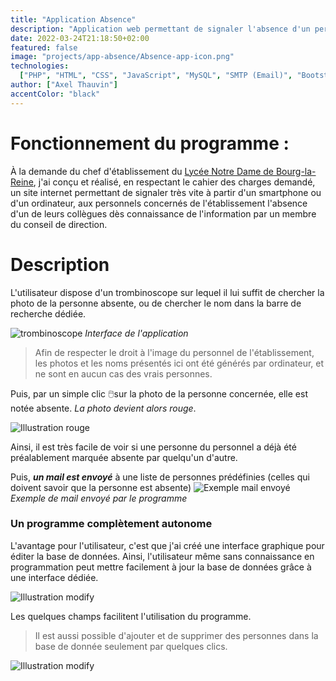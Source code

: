 ```yaml
---
title: "Application Absence"
description: "Application web permettant de signaler l'absence d'un personnel en un clic via un trombinoscope, avec notifications par email et gestion simplifiée de la base de données."
date: 2022-03-24T21:18:50+02:00
featured: false
image: "projects/app-absence/Absence-app-icon.png"
technologies:
  ["PHP", "HTML", "CSS", "JavaScript", "MySQL", "SMTP (Email)", "Bootstrap"]
author: ["Axel Thauvin"]
accentColor: "black"
---
```


# Fonctionnement du programme :

À la demande du chef d'établissement du [Lycée Notre Dame de Bourg-la-Reine](http://www.indblr.asso.fr/), j'ai conçu et réalisé, en respectant le cahier des charges demandé, un site internet permettant de signaler très vite à partir d'un smartphone ou d'un ordinateur, aux personnels concernés de l'établissement l'absence d'un de leurs collègues dès connaissance de l'information par un membre du conseil de direction.

# Description

L'utilisateur dispose d'un trombinoscope sur lequel il lui suffit de chercher la photo de la personne absente, ou de chercher le nom dans la barre de recherche dédiée.

![trombinoscope](/projects/app-absence/trombinoscope.png)
_Interface de l'application_

> Afin de respecter le droit à l'image du personnel de l'établissement, les photos et les noms présentés ici ont été générés par ordinateur, et ne sont en aucun cas des vrais personnes.

Puis, par un simple clic 🖱️sur la photo de la personne concernée, elle est notée absente. _La photo devient alors rouge_.

![Illustration rouge](/projects/app-absence/Capture-2.png)

Ainsi, il est très facile de voir si une personne du personnel a déjà été préalablement marquée absente par quelqu'un d'autre.

Puis, **_un mail est envoyé_** à une liste de personnes prédéfinies (celles qui doivent savoir que la personne est absente)
![Exemple mail envoyé](/projects/app-absence/Absence-Email.png)
_Exemple de mail envoyé par le programme_

### Un programme complètement autonome

L'avantage pour l'utilisateur, c'est que j'ai créé une interface graphique pour éditer la base de données. Ainsi, l'utilisateur même sans connaissance en programmation peut mettre facilement à jour la base de données grâce à une interface dédiée.

![Illustration modify](/projects/app-absence/modify-absence.png)

Les quelques champs facilitent l'utilisation du programme.

> Il est aussi possible d'ajouter et de supprimer des personnes dans la base de donnée seulement par quelques clics.

![Illustration modify](/projects/app-absence/Ajout-absence.png)
